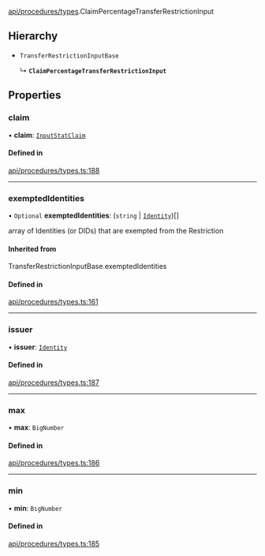 [api/procedures/types](../../../../Modules/API/Procedures/Types.md).ClaimPercentageTransferRestrictionInput

## Hierarchy

- `TransferRestrictionInputBase`

  ↳ **`ClaimPercentageTransferRestrictionInput`**

## Properties

### claim

• **claim**: [`InputStatClaim`](../../../../Modules/Types/Types.md#inputstatclaim)

#### Defined in

[api/procedures/types.ts:188](https://github.com/PolymeshAssociation/polymesh-sdk/blob/15be87e8/src/api/procedures/types.ts#L188)

___

### exemptedIdentities

• `Optional` **exemptedIdentities**: (`string` \| [`Identity`](../../../../Classes/API/Entities/Identity/Identity.md))[]

array of Identities (or DIDs) that are exempted from the Restriction

#### Inherited from

TransferRestrictionInputBase.exemptedIdentities

#### Defined in

[api/procedures/types.ts:161](https://github.com/PolymeshAssociation/polymesh-sdk/blob/15be87e8/src/api/procedures/types.ts#L161)

___

### issuer

• **issuer**: [`Identity`](../../../../Classes/API/Entities/Identity/Identity.md)

#### Defined in

[api/procedures/types.ts:187](https://github.com/PolymeshAssociation/polymesh-sdk/blob/15be87e8/src/api/procedures/types.ts#L187)

___

### max

• **max**: `BigNumber`

#### Defined in

[api/procedures/types.ts:186](https://github.com/PolymeshAssociation/polymesh-sdk/blob/15be87e8/src/api/procedures/types.ts#L186)

___

### min

• **min**: `BigNumber`

#### Defined in

[api/procedures/types.ts:185](https://github.com/PolymeshAssociation/polymesh-sdk/blob/15be87e8/src/api/procedures/types.ts#L185)
